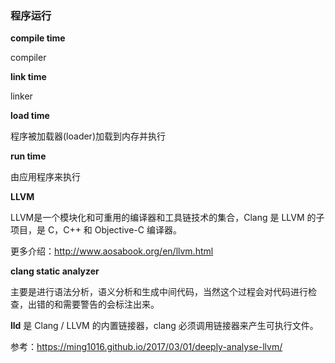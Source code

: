 ### 程序运行

**compile time**

compiler

**link time**

linker

**load time**

程序被加载器(loader)加载到内存并执行

**run time**

由应用程序来执行


**LLVM**

LLVM是一个模块化和可重用的编译器和工具链技术的集合，Clang 是 LLVM 的子项目，是 C，C++ 和 Objective-C 编译器。

更多介绍：http://www.aosabook.org/en/llvm.html

**clang static analyzer**

主要是进行语法分析，语义分析和生成中间代码，当然这个过程会对代码进行检查，出错的和需要警告的会标注出来。

**lld** 是 Clang / LLVM 的内置链接器，clang 必须调用链接器来产生可执行文件。


参考：https://ming1016.github.io/2017/03/01/deeply-analyse-llvm/